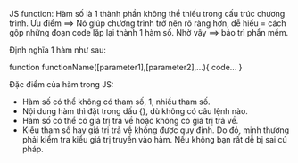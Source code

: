 JS function: Hàm số là 1 thành phần không thể thiếu trong cấu trúc chương trình.
Ưu điểm ==> Nó giúp chương trình trở nên rõ ràng hơn, dễ hiểu = cách gộp những đoạn code lặp lại thành 1 hàm số. Nhờ vậy ==> bảo trì phần mềm.

Định nghĩa 1 hàm như sau: 

function functionName([parameter1],[parameter2],...){
  code...
}

Đặc điểm của hàm trong JS: 

- Hàm số có thể không có tham số, 1, nhiều tham số.
- Nội dung hàm thì đặt trong dấu  {}, dù không có câu lệnh nào.
- Hàm số có thể có giá trị trả về hoặc không có giá trị trả về.
- Kiểu tham số hay giá trị trả về không được quy định. Do đó, minh thường phải kiểm tra kiểu giá trị truyền vào hàm. Nếu không bạn rất dễ bị sai cú pháp.
